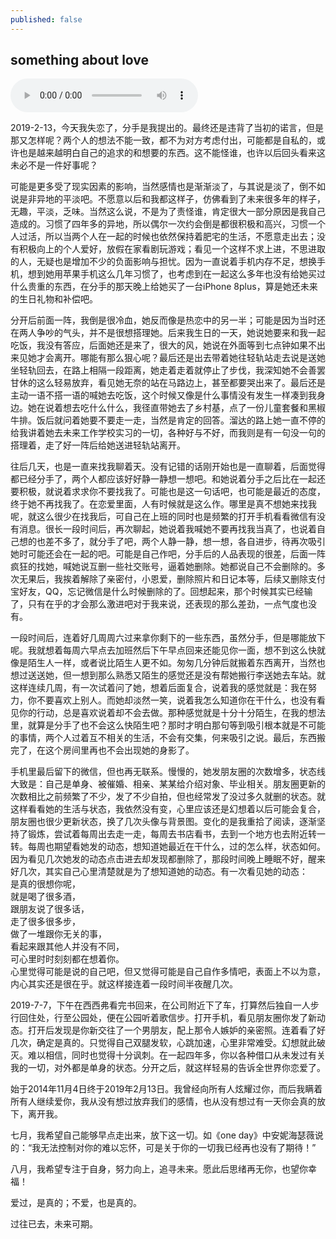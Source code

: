 ```yaml
---
published: false
---
```

## something about love
<audio id="audio" controls autoplay loop>
<source id="mp3" src="http://t.cn/AiOWpTGA?mp3">
</audio>

2019-2-13，今天我失恋了，分手是我提出的。最终还是违背了当初的诺言，但是那又怎样呢？两个人的想法不能一致，都不为对方考虑付出，可能都是自私的，或许也是越来越明白自己的追求的和想要的东西。这不能怪谁，也许以后回头看来这未必不是一件好事呢？

可能是更多受了现实因素的影响，当然感情也是渐渐淡了，与其说是淡了，倒不如说是非异地的平淡吧。不愿意以后和我都这样子，仿佛看到了未来很多年的样子，无趣，平淡，乏味。当然这么说，不是为了责怪谁，肯定很大一部分原因是我自己造成的。习惯了四年多的异地，所以偶尔一次约会倒是都很积极和高兴，习惯一个人过活，所以当两个人在一起的时候也依然保持着肥宅的生活，不愿意走出去；没有积极向上的个人爱好，放假在家看剧玩游戏；看见一个这样不求上进，不思进取的人，无疑也是增加不少的负面影响与担忧。因为一直说着手机内存不足，想换手机，想到她用苹果手机这么几年习惯了，也考虑到在一起这么多年也没有给她买过什么贵重的东西，在分手的那天晚上给她买了一台iPhone 8plus，算是她还未来的生日礼物和补偿吧。

分开后前面一阵，我倒是很冷血，她反而像是热恋中的另一半；可能是因为当时还在两人争吵的气头，并不是很想搭理她。后来我生日的一天，她说她要来和我一起吃饭，我没有答应，后面她还是来了，很大的风，她说在外面等到七点钟如果不出来见她才会离开。哪能有那么狠心呢？最后还是出去带着她往轻轨站走去说是送她坐轻轨回去，在路上相隔一段距离，她走着走着就停止了步伐，我深知她不会善罢甘休的这么轻易放弃，看见她无奈的站在马路边上，甚至都要哭出来了。最后还是主动一语不搭一语的喊她去吃饭，这个时候又像是什么事情没有发生一样凑到我身边。她在说着想去吃什么什么，我径直带她去了乡村基，点了一份儿童套餐和黑椒牛排。饭后就问着她要不要走一走，当然是肯定的回答。溜达的路上她一直不停的给我讲着她去未来工作学校实习的一切，各种好与不好，而我则是有一句没一句的搭理着，走了好一阵后给她送进轻轨站离开。  

往后几天，也是一直来找我聊着天。没有记错的话刚开始也是一直聊着，后面觉得都已经分手了，两个人都应该好好静一静想一想吧。和她说着分手之后比在一起还要积极，就说着求求你不要找我了。可能也是这一句话吧，也可能是最近的态度，终于她不再找我了。在恋爱里面，人有时候就是这么作。哪里是真不想她来找我呢，就这么很少在找我后，可自己在上班的同时也是频繁的打开手机看看微信有没有消息。很长一段时间后，再次聊起，她说着我喊她不要再找我当真了，也说着自己想的也差不多了，就分手了吧，两个人静一静，想一想，各自进步，待再次吸引她时可能还会在一起的吧。可能是自己作吧，分手后的人品表现的很差，后面一阵疯狂的找她，喊她说互删一些社交账号，逼着她删除。她都说自己不会删除的。多次无果后，我挨着解除了亲密付，小恩爱，删除照片和日记本等，后续又删除支付宝好友，QQ，忘记微信是什么时候删除的了。回想起来，那个时候其实已经输了，只有在乎的才会那么激进吧对于我来说，还表现的那么差劲，一点气度也没有。  

一段时间后，连着好几周周六过来拿你剩下的一些东西，虽然分手，但是哪能放下呢。我就想着每周六早点去加班然后下午早点回来还能见你一面，想不到这么快就像是陌生人一样，或者说比陌生人更不如。匆匆几分钟后就搬着东西离开，当然也想过送送她，但一想到那么熟悉又陌生的感觉还是没有帮她搬行李送她去车站。就这样连续几周，有一次试着问了她，想着后面复合，说着我的感觉就是：我在努力，你不要喜欢上别人。而她却淡然一笑，说着我怎么知道你在干什么，也没有看见你的行动，总是喜欢说着却不会去做。那种感觉就是十分十分陌生，在我的想法里，就算是分手了也不会这么快陌生吧？那时才明白那句等到吸引根本就是不可能的事情，两个人过着互不相关的生活，不会有交集，何来吸引之说。最后，东西搬完了，在这个房间里再也不会出现她的身影了。  

手机里最后留下的微信，但也再无联系。慢慢的，她发朋友圈的次数增多，状态线大致是：自己是单身、被催婚、相亲、某某给介绍对象、毕业相关。朋友圈更新的次数相比之前频繁了不少，发了不少自拍，但也经常发了没过多久就删的状态。就这样看看她的生活与状态，我依然没有变，心里应该还是幻想着以后可能会复合，朋友圈也很少更新状态，换了几次头像与背景图。变化的是我重拾了阅读，逐渐坚持了锻炼，尝试着每周出去走一走，每周去书店看书，去到一个地方也去附近转一转。每周也期望看她发的动态，想知道她最近在干什么，过的怎么样，状态如何。因为看见几次她发的动态点击进去却发现都删除了，那段时间晚上睡眠不好，醒来好几次，其实自己心里清楚就是为了想知道她的动态。有一次看见她的动态：  
 是真的很想你呢，   
 就是喝了很多酒，   
 跟朋友说了很多话，   
 走了很多很多步，   
 做了一堆跟你无关的事，   
 看起来跟其他人并没有不同，   
 可心里时时刻刻都在想着你。   
心里觉得可能是说的自己吧，但又觉得可能是自己自作多情吧，表面上不以为意，内心其实还是很在乎。就这样接连着一段时间半夜醒几次。  

2019-7-7，下午在西西弗看完书回来，在公司附近下了车，打算然后独自一人步行回住处，行至公园处，便在公园听着歌信步。打开手机，看见朋友圈你发了新动态。打开后发现是你新交往了一个男朋友，配上那令人嫉妒的亲密照。连着看了好几次，确定是真的。只觉得自己双腿发软，心跳加速，心里非常难受。幻想就此破灭。难以相信，同时也觉得十分讽刺。在一起四年多，你以各种借口从未发过有关我的一切，对外都是单身的状态。分开之后，就这样轻易的告诉全世界你恋爱了。   

始于2014年11月4日终于2019年2月13日。我曾经向所有人炫耀过你，而后我瞒着所有人继续爱你，我从没有想过放弃我们的感情，也从没有想过有一天你会真的放下，离开我。   

七月，我希望自己能够早点走出来，放下这一切。如《one day》中安妮海瑟薇说的：“我无法控制对你的难以忘怀，可是关于你的一切我已经再也没有了期待！”   

八月，我希望专注于自身，努力向上，追寻未来。愿此后思绪再无你，也望你幸福！   

爱过，是真的；不爱，也是真的。   

过往已去，未来可期。
